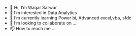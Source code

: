- 👋 Hi, I’m Waqar Sarwar
- 👀 I’m interested in Data Analytics 
- 🌱 I’m currently learning Power bi, Advanced excel,vba, sfdc
- 💞️ I’m looking to collaborate on ...
- 📫 How to reach me ...

<!---
waqar619/waqar619 is a ✨ special ✨ repository because its `README.md` (this file) appears on your GitHub profile.
You can click the Preview link to take a look at your changes.
--->
